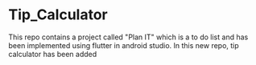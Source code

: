 # Tip_Calculator
This repo contains a project called "Plan IT" which is a to do list and has been implemented using flutter in android studio. In this new repo, tip calculator has been added
